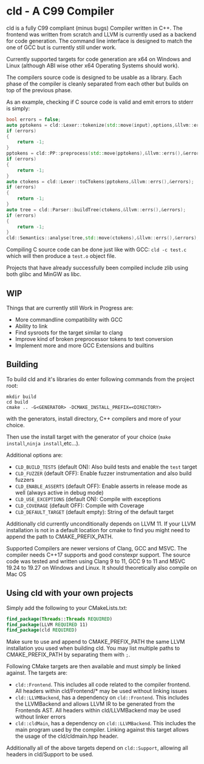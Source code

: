 # cld - A C99 Compiler

cld is a fully C99 compliant (minus bugs) Compiler written in C++. The frontend was written from scratch and LLVM is
currently used as a backend for code generation. The command line interface is designed to match the one of GCC but is
currently still under work.

Currently supported targets for code generation are x64 on Windows and Linux (although ABI wise other x64 Operating
Systems should work).

The compilers source code is designed to be usable as a library. Each phase of the compiler is cleanly separated from
each other but builds on top of the previous phase.

As an example, checking if C source code is valid and emit errors to stderr is simply:

```cpp
bool errors = false;
auto pptokens = cld::Lexer::tokenize(std::move(input),options,&llvm::errs(),&errors);
if (errors)
{
    return -1;    
}
pptokens = cld::PP::preprocess(std::move(pptokens),&llvm::errs(),&errors);
if (errors)
{
    return -1;
}
auto ctokens = cld::Lexer::toCTokens(pptokens,&llvm::errs(),&errors);
if (errors)
{
    return -1;
}
auto tree = cld::Parser::buildTree(ctokens,&llvm::errs(),&errors);
if (errors)
{
    return -1;
}
cld::Semantics::analyse(tree,std::move(ctokens),&llvm::errs(),&errors);
```

Compiling C source code can be done just like with GCC:
`cld -c test.c` which will then produce a `test.o` object file.

Projects that have already successfully been compiled include zlib using both glibc and MinGW as libc.

## WIP

Things that are currently still Work in Progress are:

* More commandline compatibility with GCC
* Ability to link
* Find sysroots for the target similar to clang
* Improve kind of broken preprocessor tokens to text conversion
* Implement more and more GCC Extensions and builtins

## Building

To build cld and it's libraries do enter following commands from the project root:

```shell
mkdir build
cd build
cmake .. -G<GENERATOR> -DCMAKE_INSTALL_PREFIX=<DIRECTORY>
```

with the generators, install directory, C++ compilers and more of your choice.

Then use the install target with the generator of your choice (`make install`,`ninja install`,etc...).

Additional options are:

* `CLD_BUILD_TESTS` (default ON): Also build tests and enable the `test` target
* `CLD_FUZZER` (default OFF): Enable fuzzer instrumentation and also build fuzzers
* `CLD_ENABLE_ASSERTS` (default OFF): Enable asserts in release mode as well (always active in debug mode)
* `CLD_USE_EXCEPTIONS` (default ON): Compile with exceptions
* `CLD_COVERAGE` (default OFF): Compile with Coverage
* `CLD_DEFAULT_TARGET` (default empty): String of the default target

Additionally cld currently unconditionally depends on LLVM 11. If your LLVM installation is not in a default location
for cmake to find you might need to append the path to CMAKE_PREFIX_PATH.

Supported Compilers are newer versions of Clang, GCC and MSVC. The compiler needs C++17 supports and good constexpr
support. The source code was tested and written using Clang 9 to 11, GCC 9 to 11 and MSVC 19.24 to 19.27 on Windows and
Linux. It should theoretically also compile on Mac OS

## Using cld with your own projects

Simply add the following to your CMakeLists.txt:

```cmake
find_package(Threads::Threads REQUIRED)
find_package(LLVM REQUIRED 11)
find_package(cld REQUIRED)
```

Make sure to use and append to CMAKE_PREFIX_PATH the same LLVM installation you used when building cld. You may list
multiple paths to CMAKE_PREFIX_PATH by separating them with `;`.

Following CMake targets are then available and must simply be linked against. The targets are:

* `cld::Frontend`. This includes all code related to the compiler frontend. All headers within cld/Frontend/* may be
  used without linking issues
* `cld::LLVMBackend`, has a dependency on `cld::Frontend`. This includes the LLVMBackend and allows LLVM IR to be
  generated from the Frontends AST. All headers within cld/LLVMBackend may be used without linker errors
* `cld::cldMain`, has a dependency on `cld::LLVMBackend`. This includes the main program used by the compiler. Linking
  against this target allows the usage of the cld/cldmain.hpp header.

Additionally all of the above targets depend on `cld::Support`, allowing all headers in cld/Support to be used.

